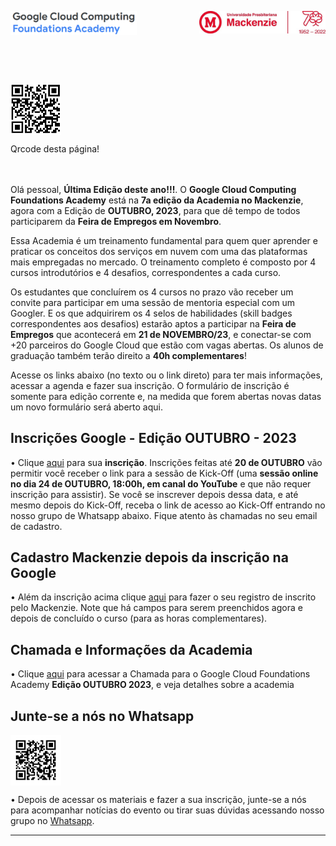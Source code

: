 <p>
  <img src="https://github.com/Rogerio-mack/GCF/raw/main/GCF_files/GCF.png" width="40%" align="left"/>
</p>

<p>
  <img src="https://github.com/Rogerio-mack/GCF/raw/main/GCF_files/Mackenzie70.jpg" width="40%" align="right"/>
</p>

<br>
<br>
<br>
<br>
<br>
<br>

<p>
  <img src="https://github.com/Rogerio-mack/GCF/raw/main/GCF_files_Agosto_2023/qrcode_github.png" width="16%" align="center"/>
</p>
Qrcode desta página!

<br>
<br>
<br>

Olá pessoal, 
**Última Edição deste ano!!!**. O **Google Cloud Computing Foundations Academy** está na **7a edição da Academia no Mackenzie**, agora com a Edição de **OUTUBRO, 2023**, para que dê tempo de todos participarem da **Feira de Empregos em Novembro**.

Essa Academia é um treinamento fundamental para quem quer aprender e praticar os conceitos dos serviços em nuvem 
com uma das plataformas mais empregadas no mercado. O treinamento completo é composto por 4 cursos introdutórios e 4 desafios, correspondentes a cada curso.

Os estudantes que concluírem os 4 cursos no prazo vão receber um convite para participar em
uma sessão de mentoria especial com um Googler. E os que adquirirem os 4 selos de
habilidades (skill badges correspondentes aos desafios) estarão aptos a participar na **Feira de Empregos** que acontecerá em **21 de NOVEMBRO/23**, e conectar-se com +20 parceiros do Google Cloud que estão com vagas
abertas. Os alunos de graduação também terão direito a **40h complementares**! 

Acesse os links abaixo (no texto ou o link direto) para ter mais informações, acessar a agenda e fazer sua inscrição. O formulário de inscrição é somente 
para edição corrente e, na medida que forem abertas novas datas um novo formulário será aberto aqui.

## Inscrições Google - Edição OUTUBRO - 2023

•	Clique [aqui](https://docs.google.com/forms/d/1mbsJ85xOW_4efmpYB8t6nlYCYol4sfBI0ZxAo9dQo_s/viewform?edit_requested=true) para sua **inscrição**.
Inscrições feitas até **20 de OUTUBRO** vão permitir você receber o link para a sessão de Kick-Off (uma **sessão online no dia 24 de OUTUBRO, 18:00h, em canal do YouTube** e que não requer inscrição para assistir). Se você se inscrever depois dessa data, e até mesmo depois do Kick-Off, receba o link de acesso ao Kick-Off entrando no nosso grupo de Whatsapp abaixo. Fique atento às chamadas no seu email de cadastro.

## Cadastro Mackenzie depois da inscrição na Google

• Além da inscrição acima clique [aqui](https://docs.google.com/spreadsheets/d/1Vw8xi4bZAgjNB4ZIrfTO5bmn1WVEuj4AJvZNnuTgoGI/edit?usp=sharing) para fazer o seu registro de inscrito pelo Mackenzie. Note que há campos para serem preenchidos agora e depois de concluído o curso (para as horas complementares).

## Chamada e Informações da Academia

•	Clique [aqui](https://github.com/Rogerio-mack/GCF/blob/main/GCF_files_Outubro_2023/GCCF-Academy-OUT23_STUDENTS.pdf) para acessar a Chamada para o Google Cloud Foundations Academy **Edição OUTUBRO 2023**, e veja detalhes sobre a academia

## Junte-se a nós no Whatsapp

<p>
  <img src="https://github.com/Rogerio-mack/GCF/raw/main/GCF_files_Maio_2023/qrcode_whatsapp.png" width="16%" align="center"/>
</p>

• Depois de acessar os materiais e fazer a sua inscrição, junte-se a nós para acompanhar notícias do evento ou tirar suas dúvidas acessando nosso grupo no [Whatsapp]( https://chat.whatsapp.com/BsIBXKBB3HPEQXUDdOTjiA). 



---




